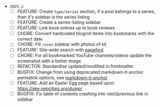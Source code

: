 - `2025.x`
  - [ ] FEATURE: Create `type/series` section, if a post belongs to a series, then it's sidebar is the series listing
  - [ ] FEATURE: Create a series-listing sidebar
  - [ ] FEATURE: Link book entries up to book reviews
  - [ ] CHORE: Convert hardcoded blogroll items into bookmarks with the correct date
  - [ ] CHORE: Fill `/uses` sidebar with photos of kit
  - [ ] FEATURE: Site-wide search with [pagefind](https://github.com/cloudcannon/pagefind)
  - [ ] CHORE: For all bookmarked YouTube channels/videos update the screenshot with a better image
  - [ ] REFACTOR: Standardise updated/modified in frontmatter
  - [ ] BUGFIX: Change from using deprecated markdown-it-anchor permalink options, see [markdown-it-anchor](https://github.com/valeriangalliat/markdown-it-anchor#permalinks)
  - [ ] FEATURE: Add an Easter Egg page based upon https://ake.neocities.org/dump/
  - [ ] BUGFIX: Fix table of contents crashing into next/previous link in sidebar